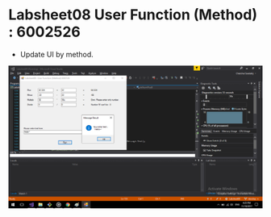 # Labsheet08 User Function (Method) : 6002526
- Update UI by method.

![result](screenshots/result.png)
